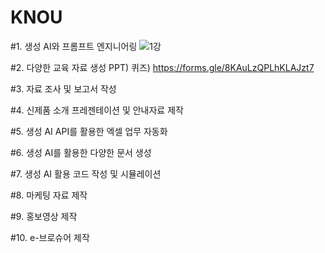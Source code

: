# KNOU
#1. 생성 AI와 프롬프트 엔지니어링
![1강](1강.png)

#2. 다양한 교육 자료 생성
PPT)
퀴즈) https://forms.gle/8KAuLzQPLhKLAJzt7

#3. 자료 조사 및 보고서 작성


#4. 신제품 소개 프레젠테이션 및 안내자료 제작


#5. 생성 AI API를 활용한 엑셀 업무 자동화

#6. 생성 AI를 활용한 다양한 문서 생성

#7. 생성 AI 활용 코드 작성 및 시뮬레이션

#8. 마케팅 자료 제작

#9. 홍보영상 제작

#10. e-브로슈어 제작
